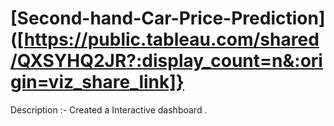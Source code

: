 # [Second-hand-Car-Price-Prediction] ([https://public.tableau.com/shared/QXSYHQ2JR?:display_count=n&:origin=viz_share_link]}
Description :- Created a Interactive dashboard .
